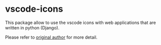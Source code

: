 # vscode-icons
This package allow to use the vscode icons with web applications that are written in python (Django).

Please refer to [original author](https://marketplace.visualstudio.com/items?itemName=vscode-icons-team.vscode-icons) for more detail.
